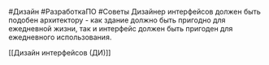 #Дизайн #РазработкаПО #Советы 
Дизайнер интерфейсов  должен быть подобен архитектору - как здание должно быть пригодно для ежедневной жизни, так и интерфейс должен быть пригоден для ежедневного использования.

[[Дизайн интерфейсов (ДИ)]]
